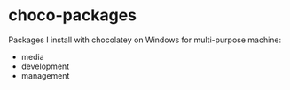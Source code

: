 # choco-packages
Packages I install with chocolatey on Windows for multi-purpose machine:
- media
- development
- management
